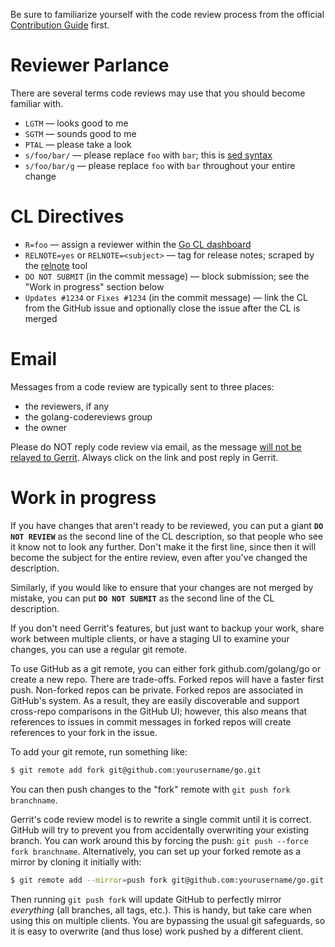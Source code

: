 Be sure to familiarize yourself with the code review process from the official [Contribution Guide](https://golang.org/doc/contribute.html) first.

# Reviewer Parlance

There are several terms code reviews may use that you should become familiar with.

* ` LGTM ` — looks good to me
* ` SGTM ` — sounds good to me
* ` PTAL ` — please take a look
* ` s/foo/bar/ ` — please replace ` foo ` with ` bar `; this is [sed syntax](http://en.wikipedia.org/wiki/Sed#Usage)
* ` s/foo/bar/g ` — please replace ` foo ` with ` bar ` throughout your entire change

# CL Directives

* `R=foo` — assign a reviewer within the [Go CL dashboard](https://swtch.com/godash/)
* `RELNOTE=yes` or `RELNOTE=<subject>` — tag for release notes; scraped by the [relnote](https://golang.org/x/build/cmd/relnote) tool
* `DO NOT SUBMIT` (in the commit message) — block submission; see the "Work in progress" section below
* `Updates #1234` or `Fixes #1234` (in the commit message) — link the CL from the GitHub issue and optionally close the issue after the CL is merged

# Email

Messages from a code review are typically sent to three places:

* the reviewers, if any
* the golang-codereviews group
* the owner

Please do NOT reply code review via email, as the message [will not be relayed to Gerrit](https://code.google.com/p/gerrit/issues/detail?id=228). Always click on the link and post reply in Gerrit.

# Work in progress

If you have changes that aren't ready to be reviewed, you can put a giant **`DO NOT REVIEW`** as the second line of the CL description, so that people who see it know not to look any further. Don't make it the first line, since then it will become the subject for the entire review, even after you've changed the description.

Similarly, if you would like to ensure that your changes are not merged by mistake, you can put **`DO NOT SUBMIT`** as the second line of the CL description.

If you don't need Gerrit's features, but just want to backup your work, share work between multiple clients, or have a staging UI to examine your changes, you can use a regular git remote.

To use GitHub as a git remote, you can either fork github.com/golang/go or create a new repo. There are trade-offs. Forked repos will have a faster first push. Non-forked repos can be private. Forked repos are associated in GitHub's system. As a result, they are easily discoverable and support cross-repo comparisons in the GitHub UI; however, this also means that references to issues in commit messages in forked repos will create references to your fork in the issue.

To add your git remote, run something like:

```bash
$ git remote add fork git@github.com:yourusername/go.git
```

You can then push changes to the "fork" remote with `git push fork branchname`.

Gerrit's code review model is to rewrite a single commit until it is correct. GitHub will try to prevent you from accidentally overwriting your existing branch. You can work around this by forcing the push: `git push --force fork branchname`. Alternatively, you can set up your forked remote as a mirror by cloning it initially with:

```bash
$ git remote add --mirror=push fork git@github.com:yourusername/go.git
```

Then running `git push fork` will update GitHub to perfectly mirror *everything* (all branches, all tags, etc.). This is handy, but take care when using this on multiple clients. You are bypassing the usual git safeguards, so it is easy to overwrite (and thus lose) work pushed by a different client.